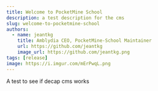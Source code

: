 ```yaml
---
title: Welcome to PocketMine School
description: a test description for the cms
slug: welcome-to-pocketmine-school
authors:
  - name: jeantkg
    title: Amblydia CEO, PocketMine-School Maintainer
    url: https://github.com/jeantkg
    image_url: https://github.com/jeantkg.png
tags: [release]
image: https://i.imgur.com/mErPwqL.png
---
```

A test to see if decap cms works
